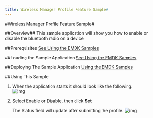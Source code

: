 ```yaml
---
title: Wireless Manager Profile Feature Sample#
---
```

#Wireless Manager Profile Feature Sample#

##Overview##
This sample application will show you how to enable or disable the bluetooth radio on a device

##Prerequisites
[See Using the EMDK Samples](../guide/sample/emdksamples)

##Loading the Sample Application
[See Using the EMDK Samples](../guide/sample/emdksamples)

##Deploying The Sample Application
[Using the EMDK Samples](../guide/sample/emdksamples)

##Using This Sample
1. When the application starts it should look like the following.  
	![img](images/samples/wireless1.png)  
2. Select Enable or Disable, then click **Set**
	
	The Status field will update after submitting the profile.
	![img](images/samples/wireless2.png)  	

